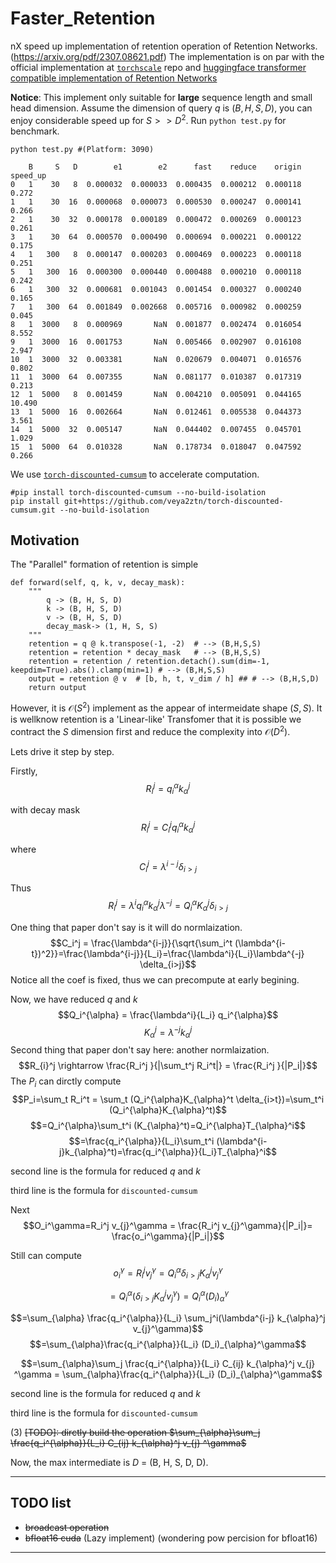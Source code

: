 # Faster_Retention
nX speed up implementation of retention operation of Retention Networks. (https://arxiv.org/pdf/2307.08621.pdf)
The implementation is on par with the official implementation at [`torchscale`](https://github.com/microsoft/torchscale) repo and [huggingface transformer compatible implementation of Retention Networks](https://github.com/syncdoth/RetNet)

**Notice**: This implement only suitable for **large** sequence length and small head dimension. Assume the dimension of query $q$ is $(B,H,S,D)$, you can enjoy considerable speed up for $S>>D^2$. Run `python test.py` for benchmark. 
```
python test.py #(Platform: 3090)

    B     S   D        e1        e2      fast    reduce    origin  speed_up
0   1    30   8  0.000032  0.000033  0.000435  0.000212  0.000118     0.272
1   1    30  16  0.000068  0.000073  0.000530  0.000247  0.000141     0.266
2   1    30  32  0.000178  0.000189  0.000472  0.000269  0.000123     0.261
3   1    30  64  0.000570  0.000490  0.000694  0.000221  0.000122     0.175
4   1   300   8  0.000147  0.000203  0.000469  0.000223  0.000118     0.251
5   1   300  16  0.000300  0.000440  0.000488  0.000210  0.000118     0.242
6   1   300  32  0.000681  0.001043  0.001454  0.000327  0.000240     0.165
7   1   300  64  0.001849  0.002668  0.005716  0.000982  0.000259     0.045
8   1  3000   8  0.000969       NaN  0.001877  0.002474  0.016054     8.552
9   1  3000  16  0.001753       NaN  0.005466  0.002907  0.016108     2.947
10  1  3000  32  0.003381       NaN  0.020679  0.004071  0.016576     0.802
11  1  3000  64  0.007355       NaN  0.081177  0.010387  0.017319     0.213
12  1  5000   8  0.001459       NaN  0.004210  0.005091  0.044165    10.490
13  1  5000  16  0.002664       NaN  0.012461  0.005538  0.044373     3.561
14  1  5000  32  0.005147       NaN  0.044402  0.007455  0.045701     1.029
15  1  5000  64  0.010328       NaN  0.178734  0.018047  0.047592     0.266
```

We use [`torch-discounted-cumsum`](https://github.com/toshas/torch-discounted-cumsum) to accelerate computation.

```
#pip install torch-discounted-cumsum --no-build-isolation
pip install git+https://github.com/veya2ztn/torch-discounted-cumsum.git --no-build-isolation
```

## Motivation
The "Parallel" formation of retention is simple 
```
def forward(self, q, k, v, decay_mask):
    """
        q -> (B, H, S, D)
        k -> (B, H, S, D)
        v -> (B, H, S, D)
        decay_mask-> (1, H, S, S)
    """
    retention = q @ k.transpose(-1, -2)  # --> (B,H,S,S)
    retention = retention * decay_mask   # --> (B,H,S,S)
    retention = retention / retention.detach().sum(dim=-1, keepdim=True).abs().clamp(min=1) # --> (B,H,S,S)
    output = retention @ v  # [b, h, t, v_dim / h] ## # --> (B,H,S,D)
    return output
```

However, it is $\mathcal{O}(S^2)$ implement as the appear of intermeidate shape $(S,S)$. It is wellknow retention is a 'Linear-like' Transfomer that it is possible we contract the $S$ dimension first and reduce the complexity into $\mathcal{O}(D^2)$.

Lets drive it step by step.

Firstly, 
$$R_{i}^j = q_i^{\alpha}k_{\alpha}^j$$


with decay mask 
$$R_{i}^j = C_i^j q_i^{\alpha}k_{\alpha}^j$$

where
$$C_i^j = \lambda^{i-j} \delta_{i>j}$$

Thus
$$R_i^j = \lambda^{i} q_i^{\alpha}k_{\alpha}^j \lambda^{-j} = Q_i^{\alpha} K_{\alpha}^j \delta_{i>j}$$

One thing that paper don't say is it will do normlaization.
$$C_i^j = \frac{\lambda^{i-j}}{\sqrt{\sum_i^t (\lambda^{i-t})^2}}=\frac{\lambda^{i-j}}{L_i}=\frac{\lambda^i}{L_i}\lambda^{-j} \delta_{i>j}$$
Notice all the coef is fixed, thus we can precompute at early begining.

Now, we have reduced $q$ and $k$
$$Q_i^{\alpha} =  \frac{\lambda^i}{L_i}  q_i^{\alpha}$$
$$K_{\alpha}^j =  \lambda^{-j} k_{\alpha}^j $$
Second thing that paper don't say here: another normlaization.
$$R_{i}^j \rightarrow \frac{R_i^j }{|\sum_t^j R_i^t|} = \frac{R_i^j }{|P_i|}$$
The $P_i$ can dirctly compute
$$P_i=\sum_t R_i^t = \sum_t (Q_i^{\alpha}K_{\alpha}^t \delta_{i>t})=\sum_t^i (Q_i^{\alpha}K_{\alpha}^t)$$
$$=Q_i^{\alpha}\sum_t^i (K_{\alpha}^t)=Q_i^{\alpha}T_{\alpha}^i$$
$$=\frac{q_i^{\alpha}}{L_i}\sum_t^i (\lambda^{i-j}k_{\alpha}^t)=\frac{q_i^{\alpha}}{L_i}T_{\alpha}^i$$


second line is the formula for reduced $q$ and $k$

third line is the formula for `discounted-cumsum`

Next
$$O_i^\gamma=R_i^j v_{j}^\gamma = \frac{R_i^j v_{j}^\gamma}{|P_i|}= \frac{o_i^\gamma}{|P_i|}$$

Still can compute
$$o_i^{\gamma} = R_i^j v_{j}^\gamma = Q_i^{\alpha}\delta_{i>j}K_{\alpha}^j  v_{j}^\gamma$$

$$= Q_i^{\alpha}(\delta_{i>j} K_{\alpha}^j  v_{j}^\gamma) = Q_i^{\alpha} (D_i)_{\alpha}^\gamma $$

$$=\sum_{\alpha} \frac{q_i^{\alpha}}{L_i} \sum_j^i(\lambda^{i-j} k_{\alpha}^j  v_{j}^\gamma)$$
$$=\sum_{\alpha}\frac{q_i^{\alpha}}{L_i} (D_i)_{\alpha}^\gamma$$

$$=\sum_{\alpha}\sum_j \frac{q_i^{\alpha}}{L_i} C_{ij} k_{\alpha}^j v_{j} ^\gamma = \sum_{\alpha}\frac{q_i^{\alpha}}{L_i} (D_i)_{\alpha}^\gamma$$


second line is the formula for reduced $q$ and $k$

third line is the formula for `discounted-cumsum`

(3) ~~[TODO]: dirctly build the operation $\sum_{\alpha}\sum_j \frac{q_i^{\alpha}}{L_i} C_{ij} k_{\alpha}^j v_{j} ^\gamma$~~


Now, the max intermediate is $D$ = (B, H, S, D, D).

----
## TODO list
- ~~broadcast operation~~
- ~~bfloat16 cuda~~ (Lazy implement) (wondering pow percision for bfloat16)
---------------
## 

